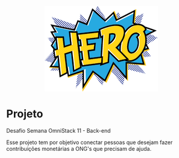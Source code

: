 <p align="center">
  <img alt="Hero" src="./backend/.github/hero_pp.png">
</p>

# Projeto
Desafio Semana OmniStack 11 - Back-end

Esse projeto tem por objetivo conectar pessoas que desejam fazer contribuições monetárias a ONG's que precisam de ajuda.
